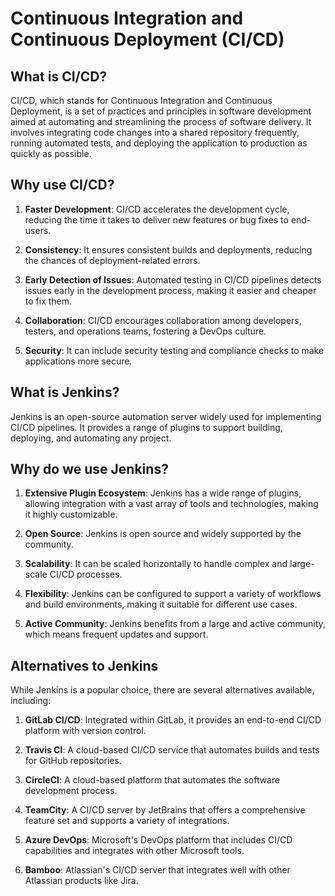 
# Continuous Integration and Continuous Deployment (CI/CD)

## What is CI/CD?
CI/CD, which stands for Continuous Integration and Continuous Deployment, is a set of practices and principles in software development aimed at automating and streamlining the process of software delivery. It involves integrating code changes into a shared repository frequently, running automated tests, and deploying the application to production as quickly as possible.

## Why use CI/CD?
1. **Faster Development**: CI/CD accelerates the development cycle, reducing the time it takes to deliver new features or bug fixes to end-users.

2. **Consistency**: It ensures consistent builds and deployments, reducing the chances of deployment-related errors.

3. **Early Detection of Issues**: Automated testing in CI/CD pipelines detects issues early in the development process, making it easier and cheaper to fix them.

4. **Collaboration**: CI/CD encourages collaboration among developers, testers, and operations teams, fostering a DevOps culture.

5. **Security**: It can include security testing and compliance checks to make applications more secure.

## What is Jenkins?
Jenkins is an open-source automation server widely used for implementing CI/CD pipelines. It provides a range of plugins to support building, deploying, and automating any project.

## Why do we use Jenkins?
1. **Extensive Plugin Ecosystem**: Jenkins has a wide range of plugins, allowing integration with a vast array of tools and technologies, making it highly customizable.

2. **Open Source**: Jenkins is open source and widely supported by the community.

3. **Scalability**: It can be scaled horizontally to handle complex and large-scale CI/CD processes.

4. **Flexibility**: Jenkins can be configured to support a variety of workflows and build environments, making it suitable for different use cases.

5. **Active Community**: Jenkins benefits from a large and active community, which means frequent updates and support.

## Alternatives to Jenkins
While Jenkins is a popular choice, there are several alternatives available, including:

1. **GitLab CI/CD**: Integrated within GitLab, it provides an end-to-end CI/CD platform with version control.

2. **Travis CI**: A cloud-based CI/CD service that automates builds and tests for GitHub repositories.

3. **CircleCI**: A cloud-based platform that automates the software development process.

4. **TeamCity**: A CI/CD server by JetBrains that offers a comprehensive feature set and supports a variety of integrations.

5. **Azure DevOps**: Microsoft's DevOps platform that includes CI/CD capabilities and integrates with other Microsoft tools.

6. **Bamboo**: Atlassian's CI/CD server that integrates well with other Atlassian products like Jira.
